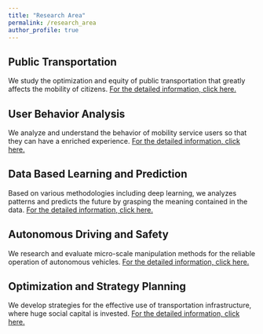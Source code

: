 ```yaml
---
title: "Research Area"
permalink: /research_area
author_profile: true
---
```


## Public Transportation
We study the optimization and equity of public transportation that greatly affects the mobility of citizens. [For the detailed information, click here.](<https://trlab-snu.github.io/research_area/public_transportation>)

## User Behavior Analysis
We analyze and understand the behavior of mobility service users so that they can have a enriched experience. [For the detailed information, click here.](<https://trlab-snu.github.io/research_area/user_behavior_analysis>)

## Data Based Learning and Prediction
Based on various methodologies including deep learning, we analyzes patterns and predicts the future by grasping the meaning contained in the data. [For the detailed information, click here.](<https://trlab-snu.github.io/research_area/data_based_learning_and_prediction>)

## Autonomous Driving and Safety
We research and evaluate micro-scale manipulation methods for the reliable operation of autonomous vehicles. [For the detailed information, click here.](<https://trlab-snu.github.io/research_area/autonomous_driving_and_safety>)

## Optimization and Strategy Planning
We develop strategies for the effective use of transportation infrastructure, where huge social capital is invested. [For the detailed information, click here.](<https://trlab-snu.github.io/research_area/optimization_and_strategy_planning>)